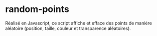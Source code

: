# random-points

Réalisé en Javascript, ce script affiche et efface des points de manière aléatoire (position, taille, couleur et transparence aléatoires).
